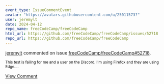 ```yaml
---
event_type: IssueCommentEvent
avatar: "https://avatars.githubusercontent.com/u/25011573?"
user: jeremylt
date: 2024-04-12
repo_name: freeCodeCamp/freeCodeCamp
html_url: https://github.com/freeCodeCamp/freeCodeCamp/issues/52718
repo_url: https://github.com/freeCodeCamp/freeCodeCamp
---
```


<a href='https://github.com/jeremylt' target='_blank'>jeremylt</a> commented on issue <a href='https://github.com/freeCodeCamp/freeCodeCamp/issues/52718' target='_blank'>freeCodeCamp/freeCodeCamp#52718</a>.

<small>This test is failing for me and a user on the Discord. I'm using Firefox and they are using Edge....</small>

<a href='https://github.com/freeCodeCamp/freeCodeCamp/issues/52718' target='_blank'>View Comment</a>